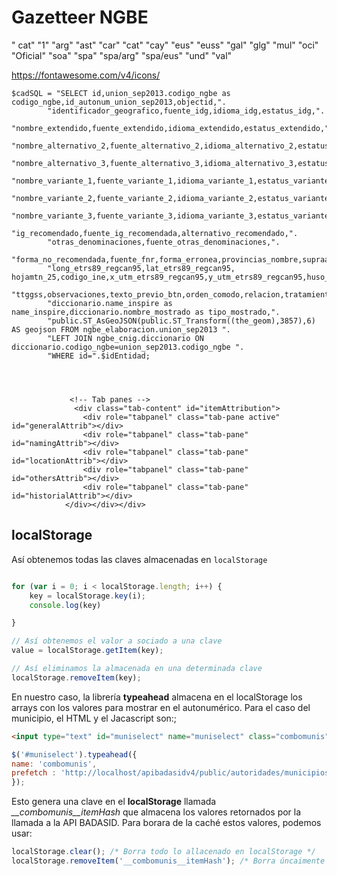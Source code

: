 # Gazetteer NGBE

" cat"
"1"
"arg"
"ast"
"car"
"cat"
"cay"
"eus"
"euss"
"gal"
"glg"
"mul"
"oci"
"Oficial"
"soa"
"spa"
"spa/arg"
"spa/eus"
"und"
"val"


https://fontawesome.com/v4/icons/

    $cadSQL = "SELECT id,union_sep2013.codigo_ngbe as codigo_ngbe,id_autonum_union_sep2013,objectid,".
            "identificador_geografico,fuente_idg,idioma_idg,estatus_idg,".
            "nombre_extendido,fuente_extendido,idioma_extendido,estatus_extendido,".
            "nombre_alternativo_2,fuente_alternativo_2,idioma_alternativo_2,estatus_alternativo_2,".
            "nombre_alternativo_3,fuente_alternativo_3,idioma_alternativo_3,estatus_alternativo_3,".
            "nombre_variante_1,fuente_variante_1,idioma_variante_1,estatus_variante_1,".
            "nombre_variante_2,fuente_variante_2,idioma_variante_2,estatus_variante_2,".
            "nombre_variante_3,fuente_variante_3,idioma_variante_3,estatus_variante_3,".
            "ig_recomendado,fuente_ig_recomendada,alternativo_recomendado,".
            "otras_denominaciones,fuente_otras_denominaciones,".
            "forma_no_recomendada,fuente_fnr,forma_erronea,provincias_nombre,supraautonomico,".
            "long_etrs89_regcan95,lat_etrs89_regcan95, hojamtn_25,codigo_ine,x_utm_etrs89_regcan95,y_utm_etrs89_regcan95,huso_etrs89_regcan95,".
			"ttggss,observaciones,texto_previo_btn,orden_comodo,relacion,tratamiento,"
            "diccionario.name_inspire as name_inspire,diccionario.nombre_mostrado as tipo_mostrado,".
            "public.ST_AsGeoJSON(public.ST_Transform((the_geom),3857),6) AS geojson FROM ngbe_elaboracion.union_sep2013 ".
            "LEFT JOIN ngbe_cnig.diccionario ON diccionario.codigo_ngbe=union_sep2013.codigo_ngbe ".
            "WHERE id=".$idEntidad;




                 <!-- Tab panes -->
                  <div class="tab-content" id="itemAttribution">
                    <div role="tabpanel" class="tab-pane active" id="generalAttrib"></div>
                    <div role="tabpanel" class="tab-pane" id="namingAttrib"></div>
                    <div role="tabpanel" class="tab-pane" id="locationAttrib"></div>
                    <div role="tabpanel" class="tab-pane" id="othersAttrib"></div>
                    <div role="tabpanel" class="tab-pane" id="historialAttrib"></div>
                </div></div></div>


## localStorage

Así obtenemos todas las claves almacenadas en `localStorage`

```javascript

for (var i = 0; i < localStorage.length; i++) {   
    key = localStorage.key(i);
    console.log(key)

}

// Así obtenemos el valor a sociado a una clave
value = localStorage.getItem(key);

// Así eliminamos la almacenada en una determinada clave
localStorage.removeItem(key); 

```

En nuestro caso, la librería **typeahead** almacena en el localStorage los arrays con los valores para mostrar en el autonumérico. Para el caso del municipio, el HTML y el Jacascript son:;

```html
<input type="text" id="muniselect" name="muniselect" class="combomunis" placeholder="Introduce un municipio y pulsa buscar">
```

```javascript
$('#muniselect').typeahead({
name: 'combomunis',
prefetch : 'http://localhost/apibadasidv4/public/autoridades/municipios'
});
```

Esto genera una clave en el **localStorage** llamada *__combomunis__itemHash* que almacena los valores retornados por la llamada a la API BADASID. Para borara de la caché estos valores, podemos usar:

```javascript
localStorage.clear(); /* Borra todo lo allacenado en localStorage */ 
localStorage.removeItem('__combomunis__itemHash'); /* Borra úncaimente valores de la clave */
```


